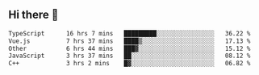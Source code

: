 ## Hi there 👋

<!--START_SECTION:waka-->

```txt
TypeScript      16 hrs 7 mins   █████████░░░░░░░░░░░░░░░░   36.22 %
Vue.js          7 hrs 37 mins   ████▒░░░░░░░░░░░░░░░░░░░░   17.13 %
Other           6 hrs 44 mins   ███▓░░░░░░░░░░░░░░░░░░░░░   15.12 %
JavaScript      3 hrs 37 mins   ██░░░░░░░░░░░░░░░░░░░░░░░   08.12 %
C++             3 hrs 2 mins    █▓░░░░░░░░░░░░░░░░░░░░░░░   06.82 %
```

<!--END_SECTION:waka-->
